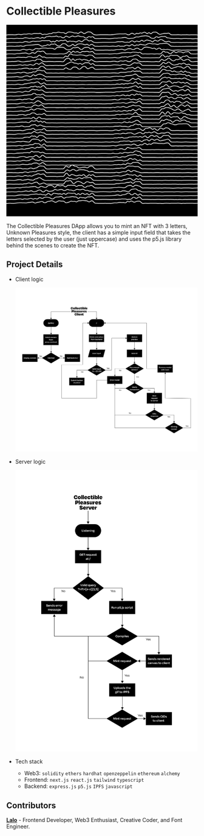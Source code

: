 # Collectible Pleasures

![CP logo](./_images/cp.png)

The Collectible Pleasures DApp allows you to mint an NFT with 3 letters, Unknown Pleasures style, the client has a simple input field that takes the letters selected by the user (just uppercase) and uses the p5.js library behind the scenes to create the NFT.

## Project Details

-   Client logic

    <picture>
      <source media="(prefers-color-scheme: dark)" srcset="./_images/collectible-pleasures-client-dark.png">
      <img alt="Client flowchart" src="./_images/collectible-pleasures-client-light.png">
    </picture>

-   Server logic

    <picture>
      <source media="(prefers-color-scheme: dark)" srcset="./_images/collectible-pleasures-server-dark.png">
      <img alt="Client flowchart" src="./_images/collectible-pleasures-server-light.png">
    </picture>

-   Tech stack

    -   Web3: `solidity` `ethers` `hardhat` `openzeppelin` `ethereum` `alchemy`
    -   Frontend: `next.js` `react.js` `tailwind` `typescript`
    -   Backend: `express.js` `p5.js` `IPFS` `javascript`

## Contributors

[**Lalo**](https://github.com/eduairet) - Frontend Developer, Web3 Enthusiast, Creative Coder, and Font Engineer.
